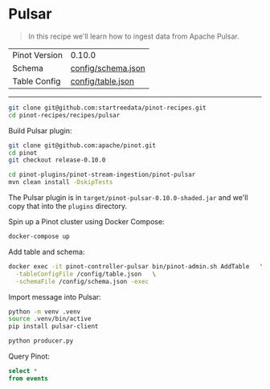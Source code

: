 # Pulsar

> In this recipe we'll learn how to ingest data from Apache Pulsar.

<table>
  <tr>
    <td>Pinot Version</td>
    <td>0.10.0</td>
  </tr>
  <tr>
    <td>Schema</td>
    <td><a href="config/schema.json">config/schema.json</a></td>
  </tr>
    <tr>
    <td>Table Config</td>
    <td><a href="config/table.json">config/table.json</a></td>
  </tr>
</table>



***

```bash
git clone git@github.com:startreedata/pinot-recipes.git
cd pinot-recipes/recipes/pulsar
```

Build Pulsar plugin:

```bash
git clone git@github.com:apache/pinot.git
cd pinot
git checkout release-0.10.0
```

```bash
cd pinot-plugins/pinot-stream-ingestion/pinot-pulsar
mvn clean install -DskipTests
```

The Pulsar plugin is in `target/pinot-pulsar-0.10.0-shaded.jar` and we'll copy that into the `plugins` directory.

Spin up a Pinot cluster using Docker Compose:

```bash
docker-compose up
```

Add table and schema:

```bash
docker exec -it pinot-controller-pulsar bin/pinot-admin.sh AddTable   \
  -tableConfigFile /config/table.json   \
  -schemaFile /config/schema.json -exec
```

Import message into Pulsar:

```bash
python -m venv .venv
source .venv/bin/active
pip install pulsar-client
```

```bash
python producer.py
```

Query Pinot:

```sql
select * 
from events
```
